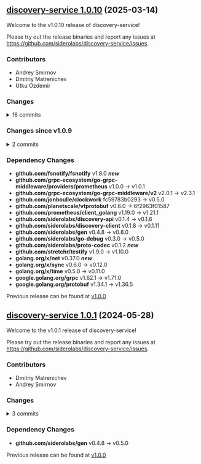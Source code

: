 ## [discovery-service 1.0.10](https://github.com/siderolabs/discovery-service/releases/tag/v1.0.10) (2025-03-14)

Welcome to the v1.0.10 release of discovery-service!



Please try out the release binaries and report any issues at
https://github.com/siderolabs/discovery-service/issues.

### Contributors

* Andrey Smirnov
* Dmitriy Matrenichev
* Utku Ozdemir

### Changes
<details><summary>16 commits</summary>
<p>

* [`6a44f8c`](https://github.com/siderolabs/discovery-service/commit/6a44f8c89b3bd127978b7ab17f17b1bff2d9f5dd) chore: bump dependencies
* [`761d53a`](https://github.com/siderolabs/discovery-service/commit/761d53a418d75438529293da808491774a5104e2) feat: update dependencies
* [`7c1129e`](https://github.com/siderolabs/discovery-service/commit/7c1129e3e77a3e19e00386a4e00f8bfae5043abe) chore: bump deps
* [`2bb245a`](https://github.com/siderolabs/discovery-service/commit/2bb245aa38c1d59b671d5fb25b6fa802f408c521) fix: do not register storage metric collectors if it is not enabled
* [`b8da986`](https://github.com/siderolabs/discovery-service/commit/b8da986b5ab4acf029df40f0116d1f020c370a3e) fix: reduce memory allocations (logger)
* [`3367c7b`](https://github.com/siderolabs/discovery-service/commit/3367c7b34912ac742dd6fe8e3fe758f61225cddf) chore: add proto-codec/codec
* [`efbb10b`](https://github.com/siderolabs/discovery-service/commit/efbb10bdfd3c027c5c1942b34e1b803d8f8fa10a) fix: properly parse peer address
* [`cf39974`](https://github.com/siderolabs/discovery-service/commit/cf39974104bbfc291289736847cf05e3a205301e) feat: support direct TLS serving
* [`270f257`](https://github.com/siderolabs/discovery-service/commit/270f2575e71bc0ade00d1c58c2787c01d285dd74) chore: bump deps
* [`74bca2d`](https://github.com/siderolabs/discovery-service/commit/74bca2da5cc86fd6efc57838b69a89beb2149069) feat: export service entrypoint
* [`86e1317`](https://github.com/siderolabs/discovery-service/commit/86e131779aba903276f3762ee9330eed868aabbe) feat: log the state file size on load and save
* [`417251c`](https://github.com/siderolabs/discovery-service/commit/417251c0ba82917a5d31e9bae56eb054340a0c64) fix: fix the panic in loading state from storage
* [`10c83d2`](https://github.com/siderolabs/discovery-service/commit/10c83d2eab0338fc979f84bc9e9fade7a1b45fed) release(v1.0.1): prepare release
* [`196c609`](https://github.com/siderolabs/discovery-service/commit/196c609d1ed72e4ca16fddb0884f1a5b2ecb7338) fix: use shared gRPC buffers, lower buffer size
* [`a2217bd`](https://github.com/siderolabs/discovery-service/commit/a2217bd298cb85ccfff74bc5313ccacfdace9d75) chore: migrate from wrapped sync.Pool to HashTrieMap
* [`8a7a0d4`](https://github.com/siderolabs/discovery-service/commit/8a7a0d4a43950894ed35b3d3498e4e84014ed4b0) chore: bump deps
</p>
</details>

### Changes since v1.0.9
<details><summary>2 commits</summary>
<p>

* [`6a44f8c`](https://github.com/siderolabs/discovery-service/commit/6a44f8c89b3bd127978b7ab17f17b1bff2d9f5dd) chore: bump dependencies
* [`761d53a`](https://github.com/siderolabs/discovery-service/commit/761d53a418d75438529293da808491774a5104e2) feat: update dependencies
</p>
</details>

### Dependency Changes

* **github.com/fsnotify/fsnotify**                                       v1.8.0 **_new_**
* **github.com/grpc-ecosystem/go-grpc-middleware/providers/prometheus**  v1.0.0 -> v1.0.1
* **github.com/grpc-ecosystem/go-grpc-middleware/v2**                    v2.0.1 -> v2.3.1
* **github.com/jonboulle/clockwork**                                     fc59783b0293 -> v0.5.0
* **github.com/planetscale/vtprotobuf**                                  v0.6.0 -> 6f2963f01587
* **github.com/prometheus/client_golang**                                v1.19.0 -> v1.21.1
* **github.com/siderolabs/discovery-api**                                v0.1.4 -> v0.1.6
* **github.com/siderolabs/discovery-client**                             v0.1.8 -> v0.1.11
* **github.com/siderolabs/gen**                                          v0.4.8 -> v0.8.0
* **github.com/siderolabs/go-debug**                                     v0.3.0 -> v0.5.0
* **github.com/siderolabs/proto-codec**                                  v0.1.2 **_new_**
* **github.com/stretchr/testify**                                        v1.9.0 -> v1.10.0
* **golang.org/x/net**                                                   v0.37.0 **_new_**
* **golang.org/x/sync**                                                  v0.6.0 -> v0.12.0
* **golang.org/x/time**                                                  v0.5.0 -> v0.11.0
* **google.golang.org/grpc**                                             v1.62.1 -> v1.71.0
* **google.golang.org/protobuf**                                         v1.34.1 -> v1.36.5

Previous release can be found at [v1.0.0](https://github.com/siderolabs/discovery-service/releases/tag/v1.0.0)

## [discovery-service 1.0.1](https://github.com/siderolabs/discovery-service/releases/tag/v1.0.1) (2024-05-28)

Welcome to the v1.0.1 release of discovery-service!



Please try out the release binaries and report any issues at
https://github.com/siderolabs/discovery-service/issues.

### Contributors

* Dmitriy Matrenichev
* Andrey Smirnov

### Changes
<details><summary>3 commits</summary>
<p>

* [`196c609`](https://github.com/siderolabs/discovery-service/commit/196c609d1ed72e4ca16fddb0884f1a5b2ecb7338) fix: use shared gRPC buffers, lower buffer size
* [`a2217bd`](https://github.com/siderolabs/discovery-service/commit/a2217bd298cb85ccfff74bc5313ccacfdace9d75) chore: migrate from wrapped sync.Pool to HashTrieMap
* [`8a7a0d4`](https://github.com/siderolabs/discovery-service/commit/8a7a0d4a43950894ed35b3d3498e4e84014ed4b0) chore: bump deps
</p>
</details>

### Dependency Changes

* **github.com/siderolabs/gen**  v0.4.8 -> v0.5.0

Previous release can be found at [v1.0.0](https://github.com/siderolabs/discovery-service/releases/tag/v1.0.0)

